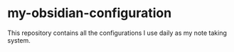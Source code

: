 # my-obsidian-configuration
This repository contains all the configurations I use daily as my note taking system. 
